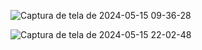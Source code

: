 ![Captura de tela de 2024-05-15 09-36-28](https://github.com/Romilsonlonan/projeto-go-fiber/assets/90980220/a0a1d707-afb1-4f37-876f-80eb1c2e3a5b)


![Captura de tela de 2024-05-15 22-02-48](https://github.com/Romilsonlonan/projeto-go-fiber/assets/90980220/81e88a99-fabb-44c5-b46e-f16d625b9647)
